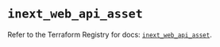 # `inext_web_api_asset`

Refer to the Terraform Registry for docs: [`inext_web_api_asset`](https://registry.terraform.io/providers/checkpointsw/infinity-next/1.2.0/docs/resources/inext_web_api_asset).
